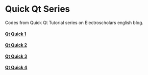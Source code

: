 # Quick Qt Series
Codes from Quick Qt Tutorial series on Electroscholars english blog.

#### [Qt Quick 1](https://github.com/manashmndl/QuickQt_Tutorial_Series/tree/master/%5B%22Quick_Qt_1%22%5D)
#### [Qt Quick 2](https://github.com/manashmndl/QuickQt_Tutorial_Series/tree/master/AdminPrivExample)
#### [Qt Quick 3](https://github.com/manashmndl/QuickQt_Tutorial_Series/tree/master/CompositeListWidgetExample)
#### [Qt Quick 4]()
